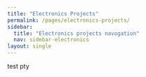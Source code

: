 ```yaml
---
title: "Electronics Projects"
permalink: /pages/electronics-projects/
sidebar:
  title: "Electronics projects navogation"
  nav: sidebar-electronics
layout: single
---
```


test pty